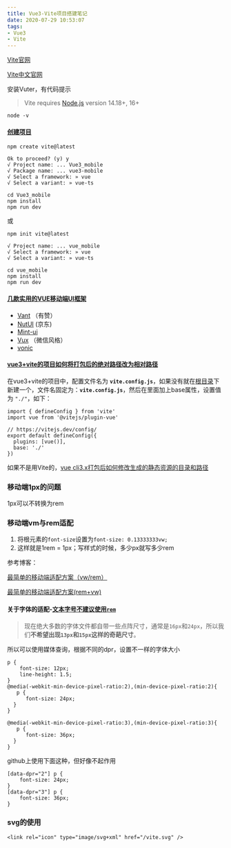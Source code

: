 ```yaml
---
title: Vue3-Vite项目搭建笔记
date: 2020-07-29 10:53:07
tags:
- Vue3
- Vite
---
```


[Vite官网](https://vitejs.dev/)

[Vite中文官网](https://vitejs.cn/)

安装Vuter，有代码提示

> Vite requires [Node.js](https://nodejs.org/en/) version 14.18+, 16+

```
node -v
```

#### [创建项目](https://vitejs.dev/guide/#scaffolding-your-first-vite-project)

```
npm create vite@latest
```

```
Ok to proceed? (y) y
√ Project name: ... Vue3_mobile
√ Package name: ... vue3-mobile
√ Select a framework: » vue
√ Select a variant: » vue-ts
```

```
cd Vue3_mobile
npm install   
npm run dev
```

或

```
npm init vite@latest
```

```
√ Project name: ... vue_mobile
√ Select a framework: » vue
√ Select a variant: » vue-ts
```

```
cd vue_mobile
npm install
npm run dev
```



#### [几款实用的VUE移动端UI框架](https://wenku.baidu.com/view/c4b466ee5cbfc77da26925c52cc58bd6318693d5.html)

- [Vant](https://vant-contrib.gitee.io/vant/#/zh-CN) （有赞）
- [NutUI](https://nutui.jd.com/#/)   (京东)
- [Mint-ui](http://mint-ui.github.io/docs/#/)
- [Vux](https://doc.vux.li/zh-CN/vux-loader/plugins.html)  （微信风格）
- [vonic](https://vonic.ai/#features)

#### [vue3+vite的项目如何将打包后的绝对路径改为相对路径](https://blog.csdn.net/zy21131437/article/details/125861170)

在vue3+vite的项目中，配置文件名为 **`vite.config.js`**，如果没有就在[根目录](https://so.csdn.net/so/search?q=根目录&spm=1001.2101.3001.7020)下新建一个，文件名固定为：**`vite.config.js`**，然后在里面加上base属性，设置值为 `"./"`，如下：

```
import { defineConfig } from 'vite'
import vue from '@vitejs/plugin-vue'

// https://vitejs.dev/config/
export default defineConfig({
  plugins: [vue()],
  base: './'
})
```

如果不是用Vite的，[vue cli3.x打包后如何修改生成的静态资源的目录和路径](https://www.jb51.net/article/243243.htm)



### 移动端1px的问题

1px可以不转换为rem



### 移动端vm与rem适配

1. 将根元素的`font-size`设置为`font-size: 0.13333333vw;`
2. 这样就是1rem = 1px；写样式的时候，多少px就写多少rem

参考博客：

[最简单的移动端适配方案（vw/rem）](https://blog.csdn.net/qq_38990451/article/details/107382146?app_version=5.6.1&csdn_share_tail={"type"%3A"blog"%2C"rType"%3A"article"%2C"rId"%3A"107382146"%2C"source"%3A"winney07"}&ctrtid=M0aIM&utm_source=app)

[最简单的移动端适配方案(rem+vw)](https://blog.csdn.net/sky2714/article/details/80849863?app_version=5.6.1&csdn_share_tail={"type"%3A"blog"%2C"rType"%3A"article"%2C"rId"%3A"80849863"%2C"source"%3A"winney07"}&ctrtid=keW0g&utm_source=app)



#### 关于字体的适配-[文本字号不建议使用`rem`](https://github.com/amfe/article/issues/17)

> 现在绝大多数的字体文件都自带一些点阵尺寸，通常是`16px`和`24px`，所以我们**不希望出现`13px`和`15px`这样的奇葩尺寸**。

所以可以使用媒体查询，根据不同的dpr，设置不一样的字体大小

```
p {
    font-size: 12px; 
    line-height: 1.5;
}
@media(-webkit-min-device-pixel-ratio:2),(min-device-pixel-ratio:2){
   p {
      font-size: 24px;
  }
}

@media(-webkit-min-device-pixel-ratio:3),(min-device-pixel-ratio:3){
   p {
      font-size: 36px;
  }
}
```

github上使用下面这种，但好像不起作用

```
[data-dpr="2"] p {
    font-size: 24px;
}
[data-dpr="3"] p {
    font-size: 36px;
}
```

### svg的使用

```
<link rel="icon" type="image/svg+xml" href="/vite.svg" />
```

